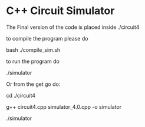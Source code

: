 # C++ Circuit Simulator

The Final version of the code is placed inside ./circuit4

to compile the program please do 

bash ./compile_sim.sh

to run the program do

./simulator

Or from the get go do:

cd ./circuit4

g++ circuit4.cpp simulator_4.0.cpp -o simulator

./simulator
